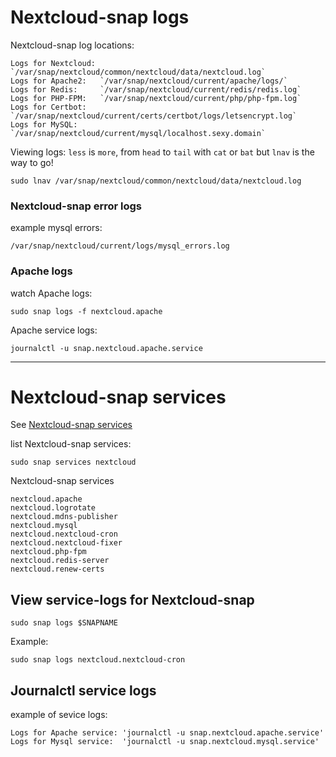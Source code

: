 # Nextcloud-snap logs

Nextcloud-snap log locations:
```
Logs for Nextcloud: `/var/snap/nextcloud/common/nextcloud/data/nextcloud.log`
Logs for Apache2:   `/var/snap/nextcloud/current/apache/logs/`
Logs for Redis:     `/var/snap/nextcloud/current/redis/redis.log`
Logs for PHP-FPM:   `/var/snap/nextcloud/current/php/php-fpm.log`
Logs for Certbot:   `/var/snap/nextcloud/current/certs/certbot/logs/letsencrypt.log`
Logs for MySQL:     `/var/snap/nextcloud/current/mysql/localhost.sexy.domain`
```

Viewing logs: `less` is `more`, from `head` to `tail` with `cat` or `bat` but `lnav` is the way to go!

```
sudo lnav /var/snap/nextcloud/common/nextcloud/data/nextcloud.log
```

### Nextcloud-snap error logs

example mysql errors:
```
/var/snap/nextcloud/current/logs/mysql_errors.log
```

### Apache logs

watch Apache logs:
```
sudo snap logs -f nextcloud.apache
```
Apache service logs:
```
journalctl -u snap.nextcloud.apache.service
```

----

# Nextcloud-snap services

See [Nextcloud-snap services](https://github.com/scubamuc/scubamuc.github.io/blob/scubamuc/wiki-md/NEXTCLOUD.snap--services.md)

list Nextcloud-snap services:
```
sudo snap services nextcloud
````

Nextcloud-snap services
```
nextcloud.apache           
nextcloud.logrotate        
nextcloud.mdns-publisher   
nextcloud.mysql            
nextcloud.nextcloud-cron   
nextcloud.nextcloud-fixer  
nextcloud.php-fpm          
nextcloud.redis-server     
nextcloud.renew-certs
```
## View service-logs for Nextcloud-snap

`sudo snap logs $SNAPNAME`

Example:

`sudo snap logs nextcloud.nextcloud-cron`

## Journalctl service logs

example of sevice logs:
```
Logs for Apache service: 'journalctl -u snap.nextcloud.apache.service'
Logs for Mysql service:  'journalctl -u snap.nextcloud.mysql.service'
```

